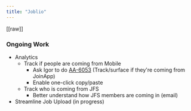 ```yaml
---
title: "Joblio"
---
```

[[raw]]

### Ongoing Work
* Analytics
	* Track if people are coming from Mobile
		* Ask Igor to do [AA-6053](https://joblio.atlassian.net/browse/AA-6053) (Track/surface if they're coming from JoinApp)
		* Enable one-click copy/paste
	* Track who is coming from JFS
		* Better understand how JFS members are coming in (email)
* Streamline Job Upload (in progress)
  
  
 